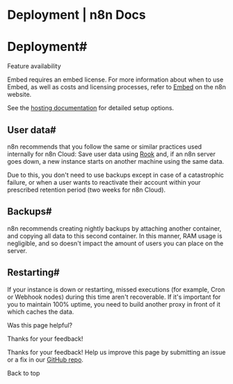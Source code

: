 # Deployment | n8n Docs

[ ](https://github.com/n8n-io/n8n-docs/edit/main/docs/embed/deployment.md "Edit this page")

# Deployment#

Feature availability

Embed requires an embed license. For more information about when to use Embed, as well as costs and licensing processes, refer to [Embed](https://n8n.io/embed/) on the n8n website.

See the [hosting documentation](https://docs.n8n.io/reference/server-setup.html) for detailed setup options.

## User data#

n8n recommends that you follow the same or similar practices used internally for n8n Cloud: Save user data using [Rook](https://rook.io/) and, if an n8n server goes down, a new instance starts on another machine using the same data.

Due to this, you don't need to use backups except in case of a catastrophic failure, or when a user wants to reactivate their account within your prescribed retention period (two weeks for n8n Cloud).

## Backups#

n8n recommends creating nightly backups by attaching another container, and copying all data to this second container. In this manner, RAM usage is negligible, and so doesn't impact the amount of users you can place on the server.

## Restarting#

If your instance is down or restarting, missed executions (for example, Cron or Webhook nodes) during this time aren't recoverable. If it's important for you to maintain 100% uptime, you need to build another proxy in front of it which caches the data.

Was this page helpful? 

Thanks for your feedback! 

Thanks for your feedback! Help us improve this page by submitting an issue or a fix in our [GitHub repo](https://github.com/n8n-io/n8n-docs). 

Back to top